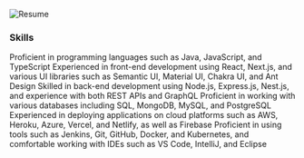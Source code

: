 ![Resume](./RESUME/resume.png)


### Skills
Proficient in programming languages such as Java, JavaScript, and TypeScript
Experienced in front-end development using React, Next.js, and various UI libraries such as Semantic UI, Material UI, Chakra UI, and Ant Design
Skilled in back-end development using Node.js, Express.js, Nest.js, and experience with both REST APIs and GraphQL
Proficient in working with various databases including SQL, MongoDB, MySQL, and PostgreSQL
Experienced in deploying applications on cloud platforms such as AWS, Heroku, Azure, Vercel, and Netlify, as well as Firebase
Proficient in using tools such as Jenkins, Git, GitHub, Docker, and Kubernetes, and comfortable working with IDEs such as VS Code, IntelliJ, and Eclipse